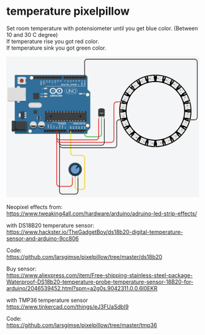 # temperature pixelpillow

Set room temperature with potensiometer until you get blue color. (Between 10 and 30 C degree)<br>
If temperature rise you got red color.<br>
If temperature sink you got green color.<br>

<img src="https://github.com/larsgimse/pixelpillow/blob/master/temperatur_pillow.png">

Neopixel effects from:<br>
https://www.tweaking4all.com/hardware/arduino/adruino-led-strip-effects/


with DS18B20 temperature sensor:<br>
https://www.hackster.io/TheGadgetBoy/ds18b20-digital-temperature-sensor-and-arduino-9cc806

Code: <br>
https://github.com/larsgimse/pixelpillow/tree/master/ds18b20


Buy sensor:<br>
https://www.aliexpress.com/item/Free-shipping-stainless-steel-package-Waterproof-DS18b20-temperature-probe-temperature-sensor-18B20-for-arduino/2046539452.html?spm=a2g0s.9042311.0.0.6l0EKR


with TMP36 temperature sensor
https://www.tinkercad.com/things/eJ3FUaSdbI9 

Code: <br>
https://github.com/larsgimse/pixelpillow/tree/master/tmp36


